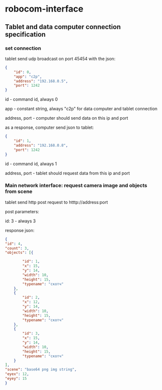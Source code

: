 # robocom-interface
## Tablet and data computer connection specification
### set connection
tablet send udp broadcast on port 45454 with the json:
```json
{
	"id": 0,
	"app": "c2p",
	"address": "192.168.0.5",
	"port": 1242
}
```
id - command id, always 0

app - constant string, always "c2p" for data computer and tablet connection

address, port - computer should send data on this ip and port

as a response, computer send json to tablet:
```json
{
	"id": 1,
	"address": "192.168.0.8",
	"port": 1242
}
```
id - command id, always 1

address, port - tablet should request data from this ip and port

### Main network interface: request camera image and objects from scene
tablet send http post request to htttp://address:port

post parameters:

id: 3 - always 3

response json:
```json
{
"id": 4,
"count": 3,
"objects": [{

		"id": 1,
		"x": 15,
		"y": 14,
		"width": 10,
		"height": 15,
		"typename": "скотч"
	},
	{
		"id": 2,
		"x": 12,
		"y": 14,
		"width": 10,
		"height": 15,
		"typename": "скотч"
	},
	{
		"id": 3,
		"x": 15,
		"y": 14,
		"width": 10,
		"height": 15,
		"typename": "скотч"
	}
],
"scene": "base64 png img string",
"eyex": 12,
"eyey": 15
}
```
